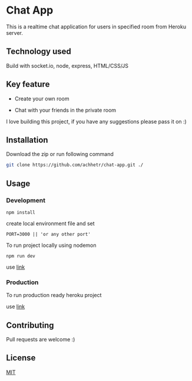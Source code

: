 # Chat App

This is a realtime chat application for users in specified room from Heroku server.

## Technology used

Build with socket.io, node, express, HTML/CSS/JS

## Key feature

-   Create your own room

-   Chat with your friends in the private room

I love building this project, if you have any suggestions please pass it on :)

## Installation

Download the zip or run following command

```bash
git clone https://github.com/achhetr/chat-app.git ./
```

## Usage

### Development

```
npm install
```

create local environment file and set

```
PORT=3000 || 'or any other port'
```

To run project locally using nodemon

```
npm run dev
```

use [link](http://localhost:3000)

### Production

To run production ready heroku project

use [link](https://akash-chatapp.herokuapp.com)

## Contributing

Pull requests are welcome :)

## License

[MIT](https://github.com/achhetr/chat-app/blob/master/License.txt)
